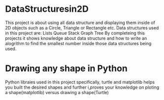 # DataStructuresin2D
This project is about using all data structure and displaying them inside of 2D objects such as a Circle, Triangle or Rectangle etc.
Data structures used in this project are:
    Lists
    Queue
    Stack
    Graph
    Tree
By completeing this projects it shows knowledge about data structure and how to write an alogrithm to find the smallest number inside those data structures being used.

# Drawing any shape in Python
Python libraies used in this project specifically, turtle and matplotlib helps you built the desired shapes and further i,proves your knowledge on ploting a shape(matplotlib) versus drawing a shape(Turtle)
